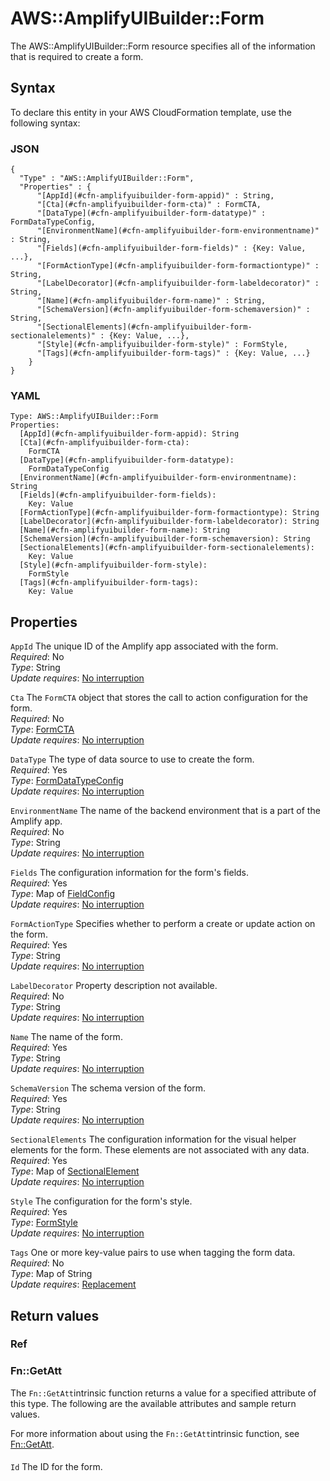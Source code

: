 # AWS::AmplifyUIBuilder::Form<a name="aws-resource-amplifyuibuilder-form"></a>

The AWS::AmplifyUIBuilder::Form resource specifies all of the information that is required to create a form\.

## Syntax<a name="aws-resource-amplifyuibuilder-form-syntax"></a>

To declare this entity in your AWS CloudFormation template, use the following syntax:

### JSON<a name="aws-resource-amplifyuibuilder-form-syntax.json"></a>

```
{
  "Type" : "AWS::AmplifyUIBuilder::Form",
  "Properties" : {
      "[AppId](#cfn-amplifyuibuilder-form-appid)" : String,
      "[Cta](#cfn-amplifyuibuilder-form-cta)" : FormCTA,
      "[DataType](#cfn-amplifyuibuilder-form-datatype)" : FormDataTypeConfig,
      "[EnvironmentName](#cfn-amplifyuibuilder-form-environmentname)" : String,
      "[Fields](#cfn-amplifyuibuilder-form-fields)" : {Key: Value, ...},
      "[FormActionType](#cfn-amplifyuibuilder-form-formactiontype)" : String,
      "[LabelDecorator](#cfn-amplifyuibuilder-form-labeldecorator)" : String,
      "[Name](#cfn-amplifyuibuilder-form-name)" : String,
      "[SchemaVersion](#cfn-amplifyuibuilder-form-schemaversion)" : String,
      "[SectionalElements](#cfn-amplifyuibuilder-form-sectionalelements)" : {Key: Value, ...},
      "[Style](#cfn-amplifyuibuilder-form-style)" : FormStyle,
      "[Tags](#cfn-amplifyuibuilder-form-tags)" : {Key: Value, ...}
    }
}
```

### YAML<a name="aws-resource-amplifyuibuilder-form-syntax.yaml"></a>

```
Type: AWS::AmplifyUIBuilder::Form
Properties: 
  [AppId](#cfn-amplifyuibuilder-form-appid): String
  [Cta](#cfn-amplifyuibuilder-form-cta): 
    FormCTA
  [DataType](#cfn-amplifyuibuilder-form-datatype): 
    FormDataTypeConfig
  [EnvironmentName](#cfn-amplifyuibuilder-form-environmentname): String
  [Fields](#cfn-amplifyuibuilder-form-fields): 
    Key: Value
  [FormActionType](#cfn-amplifyuibuilder-form-formactiontype): String
  [LabelDecorator](#cfn-amplifyuibuilder-form-labeldecorator): String
  [Name](#cfn-amplifyuibuilder-form-name): String
  [SchemaVersion](#cfn-amplifyuibuilder-form-schemaversion): String
  [SectionalElements](#cfn-amplifyuibuilder-form-sectionalelements): 
    Key: Value
  [Style](#cfn-amplifyuibuilder-form-style): 
    FormStyle
  [Tags](#cfn-amplifyuibuilder-form-tags): 
    Key: Value
```

## Properties<a name="aws-resource-amplifyuibuilder-form-properties"></a>

`AppId`  <a name="cfn-amplifyuibuilder-form-appid"></a>
The unique ID of the Amplify app associated with the form\.  
*Required*: No  
*Type*: String  
*Update requires*: [No interruption](https://docs.aws.amazon.com/AWSCloudFormation/latest/UserGuide/using-cfn-updating-stacks-update-behaviors.html#update-no-interrupt)

`Cta`  <a name="cfn-amplifyuibuilder-form-cta"></a>
The `FormCTA` object that stores the call to action configuration for the form\.  
*Required*: No  
*Type*: [FormCTA](aws-properties-amplifyuibuilder-form-formcta.md)  
*Update requires*: [No interruption](https://docs.aws.amazon.com/AWSCloudFormation/latest/UserGuide/using-cfn-updating-stacks-update-behaviors.html#update-no-interrupt)

`DataType`  <a name="cfn-amplifyuibuilder-form-datatype"></a>
The type of data source to use to create the form\.  
*Required*: Yes  
*Type*: [FormDataTypeConfig](aws-properties-amplifyuibuilder-form-formdatatypeconfig.md)  
*Update requires*: [No interruption](https://docs.aws.amazon.com/AWSCloudFormation/latest/UserGuide/using-cfn-updating-stacks-update-behaviors.html#update-no-interrupt)

`EnvironmentName`  <a name="cfn-amplifyuibuilder-form-environmentname"></a>
The name of the backend environment that is a part of the Amplify app\.  
*Required*: No  
*Type*: String  
*Update requires*: [No interruption](https://docs.aws.amazon.com/AWSCloudFormation/latest/UserGuide/using-cfn-updating-stacks-update-behaviors.html#update-no-interrupt)

`Fields`  <a name="cfn-amplifyuibuilder-form-fields"></a>
The configuration information for the form's fields\.  
*Required*: Yes  
*Type*: Map of [FieldConfig](aws-properties-amplifyuibuilder-form-fieldconfig.md)  
*Update requires*: [No interruption](https://docs.aws.amazon.com/AWSCloudFormation/latest/UserGuide/using-cfn-updating-stacks-update-behaviors.html#update-no-interrupt)

`FormActionType`  <a name="cfn-amplifyuibuilder-form-formactiontype"></a>
Specifies whether to perform a create or update action on the form\.  
*Required*: Yes  
*Type*: String  
*Update requires*: [No interruption](https://docs.aws.amazon.com/AWSCloudFormation/latest/UserGuide/using-cfn-updating-stacks-update-behaviors.html#update-no-interrupt)

`LabelDecorator`  <a name="cfn-amplifyuibuilder-form-labeldecorator"></a>
Property description not available\.  
*Required*: No  
*Type*: String  
*Update requires*: [No interruption](https://docs.aws.amazon.com/AWSCloudFormation/latest/UserGuide/using-cfn-updating-stacks-update-behaviors.html#update-no-interrupt)

`Name`  <a name="cfn-amplifyuibuilder-form-name"></a>
The name of the form\.  
*Required*: Yes  
*Type*: String  
*Update requires*: [No interruption](https://docs.aws.amazon.com/AWSCloudFormation/latest/UserGuide/using-cfn-updating-stacks-update-behaviors.html#update-no-interrupt)

`SchemaVersion`  <a name="cfn-amplifyuibuilder-form-schemaversion"></a>
The schema version of the form\.  
*Required*: Yes  
*Type*: String  
*Update requires*: [No interruption](https://docs.aws.amazon.com/AWSCloudFormation/latest/UserGuide/using-cfn-updating-stacks-update-behaviors.html#update-no-interrupt)

`SectionalElements`  <a name="cfn-amplifyuibuilder-form-sectionalelements"></a>
The configuration information for the visual helper elements for the form\. These elements are not associated with any data\.  
*Required*: Yes  
*Type*: Map of [SectionalElement](aws-properties-amplifyuibuilder-form-sectionalelement.md)  
*Update requires*: [No interruption](https://docs.aws.amazon.com/AWSCloudFormation/latest/UserGuide/using-cfn-updating-stacks-update-behaviors.html#update-no-interrupt)

`Style`  <a name="cfn-amplifyuibuilder-form-style"></a>
The configuration for the form's style\.  
*Required*: Yes  
*Type*: [FormStyle](aws-properties-amplifyuibuilder-form-formstyle.md)  
*Update requires*: [No interruption](https://docs.aws.amazon.com/AWSCloudFormation/latest/UserGuide/using-cfn-updating-stacks-update-behaviors.html#update-no-interrupt)

`Tags`  <a name="cfn-amplifyuibuilder-form-tags"></a>
One or more key\-value pairs to use when tagging the form data\.  
*Required*: No  
*Type*: Map of String  
*Update requires*: [Replacement](https://docs.aws.amazon.com/AWSCloudFormation/latest/UserGuide/using-cfn-updating-stacks-update-behaviors.html#update-replacement)

## Return values<a name="aws-resource-amplifyuibuilder-form-return-values"></a>

### Ref<a name="aws-resource-amplifyuibuilder-form-return-values-ref"></a>

### Fn::GetAtt<a name="aws-resource-amplifyuibuilder-form-return-values-fn--getatt"></a>

The `Fn::GetAtt`intrinsic function returns a value for a specified attribute of this type\. The following are the available attributes and sample return values\.

For more information about using the `Fn::GetAtt`intrinsic function, see [Fn::GetAtt](https://docs.aws.amazon.com/AWSCloudFormation/latest/UserGuide/intrinsic-function-reference-getatt.html)\.

#### <a name="aws-resource-amplifyuibuilder-form-return-values-fn--getatt-fn--getatt"></a>

`Id`  <a name="Id-fn::getatt"></a>
The ID for the form\.
